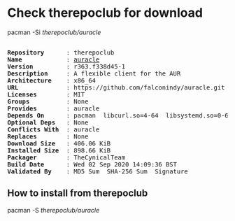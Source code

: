 # Check therepoclub for download

pacman -Si *therepoclub/auracle*

<div class="highlight"><pre class="highlight"><text>
<b>Repository</b>      : therepoclub
<b>Name</b>            : <a href="../../x86_64/auracle-r363.f338d45-1-x86_64.pkg.tar.zst">auracle</a>
<b>Version</b>         : r363.f338d45-1
<b>Description</b>     : A flexible client for the AUR
<b>Architecture</b>    : x86_64
<b>URL</b>             : https://github.com/falconindy/auracle.git
<b>Licenses</b>        : MIT
<b>Groups</b>          : None
<b>Provides</b>        : auracle
<b>Depends On</b>      : pacman  libcurl.so=4-64  libsystemd.so=0-64
<b>Optional Deps</b>   : None
<b>Conflicts With</b>  : auracle
<b>Replaces</b>        : None
<b>Download Size</b>   : 406.06 KiB
<b>Installed Size</b>  : 898.66 KiB
<b>Packager</b>        : TheCynicalTeam <wayne6324@gmail.com>
<b>Build Date</b>      : Wed 02 Sep 2020 14:09:36 BST
<b>Validated By</b>    : MD5 Sum  SHA-256 Sum  Signature
</text></pre></div>

## How to install from therepoclub

pacman -S *therepoclub/auracle*
